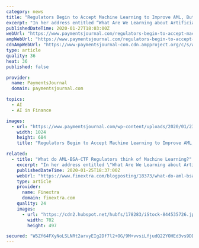```yaml
---
category: news
title: "Regulators Begin to Accept Machine Learning to Improve AML, But There Are Major Issues"
excerpt: "In her address entitled “What Are We Learning about Artificial Intelligence in Financial Services?”, she told delegates she is optimistic about the potential for AI and machine learning in particular, but guarded on how new machine learning models can be audited. Dr. Brainard’s well informed speech begins, “Modern machine learning appli ..."
publishedDateTime: 2020-01-27T18:03:00Z
webUrl: "https://www.paymentsjournal.com/regulators-begin-to-accept-machine-learning-to-improve-aml-but-there-are-major-issues/"
ampWebUrl: "https://www.paymentsjournal.com/regulators-begin-to-accept-machine-learning-to-improve-aml-but-there-are-major-issues/amp/"
cdnAmpWebUrl: "https://www-paymentsjournal-com.cdn.ampproject.org/c/s/www.paymentsjournal.com/regulators-begin-to-accept-machine-learning-to-improve-aml-but-there-are-major-issues/amp/"
type: article
quality: 36
heat: 36
published: false

provider:
  name: PaymentsJournal
  domain: paymentsjournal.com

topics:
  - AI
  - AI in Finance

images:
  - url: "https://www.paymentsjournal.com/wp-content/uploads/2020/01/2389352-1024x684.jpg"
    width: 1024
    height: 684
    title: "Regulators Begin to Accept Machine Learning to Improve AML, But There Are Major Issues"

related:
  - title: "What do AML-BSA-CTF Regulators think of Machine Learning?"
    excerpt: "In her address entitled \"What Are We Learning about Artificial Intelligence in Financial Services?\", she told delegates she is optimistic about the potential for AI and machine learning in ..."
    publishedDateTime: 2020-01-25T18:37:00Z
    webUrl: "https://www.finextra.com/blogposting/18373/what-do-aml-bsa-ctf-regulators-think-of-machine-learning"
    type: article
    provider:
      name: Finextra
      domain: finextra.com
    quality: 24
    images:
      - url: "https://cdn2.hubspot.net/hubfs/178283/iStock-844535726.jpg"
        width: 702
        height: 497

secured: "W5Zf64FXyNoLSLNRt2arvyEIg2Df7l2+OG/9M+vvsiLfjudQ22YOHEd3vs9DD8pgC0padWuUsU7B5Qu80yFUlqA7m7ZwDqGzLrZSjC19TRp+8nXoKu425H3iX9wgsrhrsj+t53JI/C9muV5mhvzMbVZpV4NO6VylGky/peyqSMC/ux4ERzX7kmo0YCmpkuKGufvB1kPOf+H6bSR40KWS7V2G8pA+pTcpC9gKUUEO6rfCgFqrmb52F+7fkSQb0VtsmMPQOg0sMP6DBTpNeDj7Hde5yvDEJX5d7rgmA1suz0QsnIwuPiQjRaKgIFoNVb1d;0HE6PKmrZcBN4AmOjj8GKg=="
---
```



